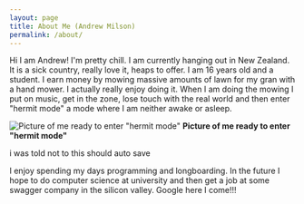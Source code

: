 ```yaml
---
layout: page
title: About Me (Andrew Milson)
permalink: /about/
---
```


Hi I am Andrew! I'm pretty chill. I am currently hanging out in New Zealand. It is a sick country, really love it, heaps to offer. I am 16 years old and a student. I earn money by mowing massive amounts of lawn for my gran with a hand mower. I actually really enjoy doing it. When I am doing the mowing I put on music, get in the zone, lose touch with the real world and then enter "hermit mode" a mode where I am neither awake or asleep.

![Picture of me ready to enter "hermit mode"](images/mower-and-i.jpg)
__Picture of me ready to enter "hermit mode"__

i was told not to this should auto save

I enjoy spending my days programming and longboarding. In the future I hope to do computer science at university and then get a job at some swagger company in the silicon valley. Google here I come!!!
